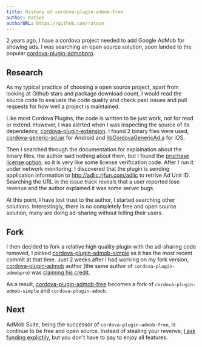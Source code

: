 ```yaml
---
title: History of cordova-plugin-admob-free
author: Ratson
authorURL: https://github.com/ratson
---
```


2 years ago, I have a cordova project needed to add Google AdMob for showing ads. I was searching an open source solution, soon landed to the popular [cordova-plugin-admobpro](https://www.npmjs.com/package/cordova-plugin-admobpro).

## Research

As my typical practice of choosing a open source project, apart from looking at Github stars and package download count, I would read the source code to evaluate the code quality and check past issues and pull requests for how well a project is maintained.

Like most Cordova Plugins, the code is written to be just work, not for read or extend. However, I was alerted when I was inspecting the source of its dependency, [cordova-plugin-extension](https://www.npmjs.com/package/cordova-plugin-extension). I found 2 binary files were used, [cordova-generic-ad.jar](https://unpkg.com/cordova-plugin-extension@1.5.4/src/android/cordova-generic-ad.jar) for Android and [libCordovaGenericAd.a](https://unpkg.com/cordova-plugin-extension@1.5.4/src/ios/libCordovaGenericAd.a) for iOS.

Then I searched through the documentation for explaination about the binary files, the author said nothing about them, but I found the [pruchase license option](https://github.com/floatinghotpot/cordova-admob-pro#license), so it is very like some license verification code. After I run it under network monitoring, I discovered that the plugin is sending application information to http://adlic.rjfun.com/adlic to retrive Ad Unit ID. Searching the URL in the issue track reveals that a user reported lose revenue and the author explained it was some server bugs.

At this point, I have lost trust to the author, I started searching other solutions. Interestingly, there is no completely free and open source solution, many are doing ad-sharing without telling their users.

## Fork

I then decided to fork a relative high quality plugin with the ad-sharing code removed, I picked [cordova-plugin-admob-simple](https://www.npmjs.com/package/cordova-plugin-admob-simple) as it has the most recent commit at that time. Just 2 weeks after I had working on my fork version, [cordova-plugin-admob](https://github.com/floatinghotpot/cordova-plugin-admob) author (the same author of `cordova-plugin-admobpro`) was [claiming his credit](https://github.com/sunnycupertino/cordova-plugin-admob-simple/issues/1).

As a result, [cordova-plugin-admob-free](https://github.com/ratson/cordova-plugin-admob-free) becomes a fork of `cordova-plugin-admob-simple` and `cordova-plugin-admob`.

## Next

AdMob Suite, being the successor of `cordova-plugin-admob-free`, is continue to be free and open source. Instead of stealing your revenve, [I ask funding explictily](https://ratson.name/fund-admob-suite), but you don't have to pay to enjoy all features.
